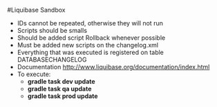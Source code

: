 #Liquibase Sandbox
- IDs cannot be repeated, otherwise they will not run
- Scripts should be smalls
- Should be added script Rollback whenever possible
- Must be added new scripts on the changelog.xml
- Everything that was executed is registered on table DATABASECHANGELOG
- Documentation http://www.liquibase.org/documentation/index.html
- To execute:
	* <b>gradle task dev update</b>
	* <b>gradle task qa update</b>
	* <b>gradle task prod update</b>	
